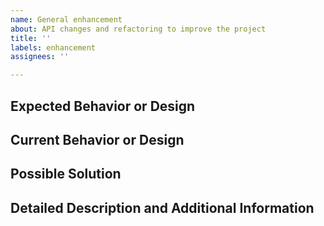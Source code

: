 ```yaml
---
name: General enhancement
about: API changes and refactoring to improve the project
title: ''
labels: enhancement
assignees: ''

---
```


<!-- Before you open an issue, please search on the [issue tracker](https://github.com/unfoldedcircle/api-model-rs/issues) if a similar issue already exists or has been closed before. -->

## Expected Behavior or Design
<!--- Explain the difference from the current behavior  -->
<!--- List advantages and how the proposed change improves the API design -->

## Current Behavior or Design
<!--- Describe the current implementation or design with its limitations or flaws -->
<!--- List concrete examples or link to current specifications or code -->

## Possible Solution
<!--- Not obligatory, but suggest a fix/reason for the bug, -->
<!--- or ideas how to implement the addition or change -->

## Detailed Description and Additional Information
<!--- Further details, clarifications, research etc -->
